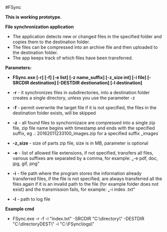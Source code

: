 #FSync

**This is working prototype.**

**File synchronization application**

* The application detects new or changed files in the specified folder and copies them to the destination folder. 
* The files can be compressed into an archive file and then uploaded to the destination folder. 
* The app keeps track of which files have been transferred.

**Parameters:**
* **FSync.exe [-r] [-f] [-e list] [-z name_suffix] [-z_size int] [-i file] [-SRCDIR destination] [-DESTDIR destionation] [-l destination]**

* **-r** - it synchronizes files in subdirectories, into a destination folder creates a single directory, unless you use the parameter -z
* **-f** - permit overwrite the target file if it is not specified, the files in the destination folder exists, will be skipped
* **-z** - all found files to synchornizace are compressed into a single zip file, zip file name begins with timestamp and ends with the specified suffix, eg .: 20162011233100_images.zip for a specified suffix _images
* **-z_size** - size of parts zip file, size is in MB, parameter is optional
* **-e** - list of allowed file extensions, if not specified, transfers all files, various suffixes are separated by a comma, for example: „-e pdf, doc, jpg, gif, png“
* **-i** - file path where the program stores the information already transferred files, if the file is not specified, are always transferred all the files again if it is an invalid path to the file (for example folder does not exist) and the transmission fails, for example: „-i index .txt“
* **-l** - path to log file

**Example cmd**
* FSync.exe -r -f -i "index.txt" -SRCDIR "C:\directory\\\" -DESTDIR "C:\directoryDEST\\\" -l "C:\\FSync\logs\\\"